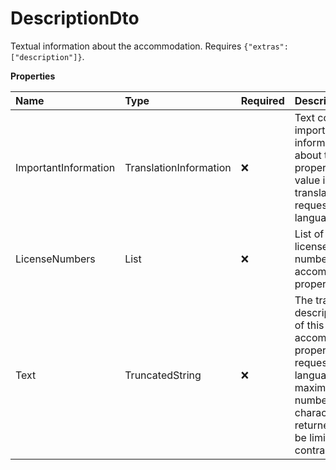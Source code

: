 # DescriptionDto

Textual information about the accommodation. Requires `{"extras":["description"]}`.

**Properties**

| Name                 | Type                   | Required | Description                                                                                                                                                      |
| :------------------- | :--------------------- | :------- | :--------------------------------------------------------------------------------------------------------------------------------------------------------------- |
| ImportantInformation | TranslationInformation | ❌       | Text containing important information about the property. The value is translated in the requested languages.                                                    |
| LicenseNumbers       | List<string>           | ❌       | List of all the license numbers of this accommodation property.                                                                                                  |
| Text                 | TruncatedString        | ❌       | The translated description text of this accommodation property in the requested languages. The maximum number of characters returned may be limited by contract. |

<!-- This file was generated by liblab | https://liblab.com/ -->
